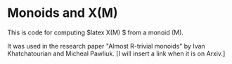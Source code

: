 # Monoids and X(M)

This is code for computing $latex X(M) $ from a monoid \(M\).

It was used in the research paper "Almost R-trivial monoids" by Ivan Khatchatourian and Micheal Pawliuk. [I will insert a link when it is on Arxiv.]


